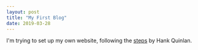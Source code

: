 ```yaml
---
layout: post
title: "My First Blog"
date: 2019-03-28
---
```


I'm trying to set up my own website, following the [steps](<http://jmcglone.com/guides/github-pages/>) by Hank Quinlan.

